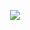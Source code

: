 <p align="center">
  <img src="https://github.com/HypertextAssassin0273/Object_Oriented_Programming_in_Cpp/assets/66676402/708be135-1df2-446a-a490-92653b33ab6c" />
</p>
